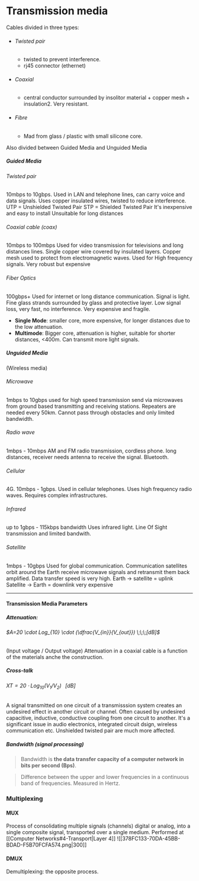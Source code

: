 # Transmission media
Cables divided in three types: 
- ###### Twisted pair 
	- twisted to prevent interference. 
	- rj45 connector (ethernet)
- ###### Coaxial 
	- central conductor surrounded by insolitor material + copper mesh + insulation2. Very resistant. 
- ###### Fibre
	- Mad from glass / plastic with small silicone core. 

Also divided between Guided Media and Unguided Media 
##### Guided Media 
###### Twisted pair 
10mbps to 10gbps. Used in LAN and telephone lines, can carry voice and data signals. Uses copper insulated wires, twisted to reduce interference. 
UTP = Unshielded Twisted Pair 
STP = Shielded Twisted Pair 
It's inexpensive and easy to install
Unsuitable for long distances
###### Coaxial cable (coax)
10mbps to 100mbps
Used for video transmission for televisions and long distances lines. 
Single copper wire covered by insulated layers. 
Copper mesh used to protect from electromagnetic waves. 
Used for High frequency signals. 
Very robust but expensive
###### Fiber Optics
100gbps+ 
Used for internet or long distance communication. Signal is light. 
Fine glass strands surrounded by glass and protective layer. 
Low signal loss, very fast, no interference. 
Very expensive and fragile.
- **Single Mode**: smaller core, more expensive, for longer distances due to the low attenuation. 
- **Multimode**: Bigger core, attenuation is higher, suitable for shorter distances, <400m. Can transmit more light signals. 


##### Unguided Media
(Wireless media)
###### Microwave
1mbps to 10gbps 
used for high speed transmission 
send via microwaves from ground based transmitting and receiving stations. 
Repeaters are needed every 50km. 
Cannot pass through obstacles and only limited bandwidth. 
###### Radio wave
1mbps - 10mbps 
AM and FM radio transmission, cordless phone. 
long distances, receiver needs antenna to receive the signal. 
Bluetooth. 
######  Cellular 
4G. 10mbps - 1gbps. Used in cellular telephones. Uses high frequency radio waves. Requires complex infrastructures. 
######  Infrared 
up to 1gbps - 115kbps bandwidth 
Uses infrared light. 
Line Of Sight transmission and limited bandwith. 
######  Satellite
1mbps - 10gbps
Used for global communication. Communication satellites orbit around the Earth receive microwave signals and retransmit them back amplified. Data transfer speed is very high. 
Earth -> satellite = uplink 
Satellite -> Earth = downlink 
very expensive 

---

#### Transmission Media Parameters
##### Attenuation: 
###### $A=20 \cdot Log_{10} \cdot (\dfrac{V_{in}}{V_{out}}) \;\;\;[dB]$

(Input voltage / Output voltage)
Attenuation in a coaxial cable is a function of the materials anche the construction. 

##### Cross-talk 
###### $XT=20 \cdot Log_{10} (V_1/V_2) \;\;\; [dB]$
A signal transmitted on one circuit of a transmisssion system creates an undesired effect in another circuit or channel. Often caused by undesired capacitive, inductive, conductive coupling from one circuit to another. It's a significant issue in audio electronics, integrated circuit dsign, wireless communication etc. 
Unshielded twisted pair are much more affected. 

##### Bandwidth (signal processing)
>Bandwidth is **the data transfer capacity of a computer network in bits per second (Bps)**.

> Difference between the upper and lower frequencies in a continuous band of frequencies. Measured in Hertz. 

### Multiplexing 
#### MUX
Process of consolidating multiple signals (channels) digital or analog, into a single composite signal, transported over a single medium. Performed at [[Computer Networks#4-Transport|Layer 4]] ![[378FC133-70DA-45BB-BDAD-F5B70FCFA574.png|300]]
#### DMUX 
Demultiplexing: the opposite process.
